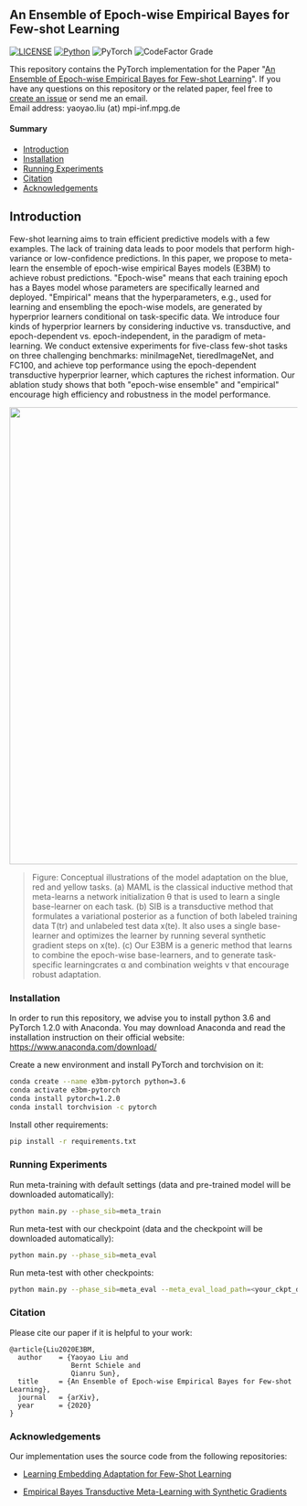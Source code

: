 ## An Ensemble of Epoch-wise Empirical Bayes for Few-shot Learning

[![LICENSE](https://img.shields.io/github/license/yaoyao-liu/E3BM)](https://github.com/yaoyao-liu/E3BM/blob/master/LICENSE)
[![Python](https://img.shields.io/badge/python-3.6-blue.svg)](https://www.python.org/)
![PyTorch](https://img.shields.io/badge/pytorch-1.2.0-%237732a8)
![CodeFactor Grade](https://img.shields.io/codefactor/grade/github/yaoyao-liu/e3bm)

This repository contains the PyTorch implementation for the Paper "[An Ensemble of Epoch-wise Empirical Bayes for Few-shot Learning](https://arxiv.org/pdf/1904.08479)". If you have any questions on this repository or the related paper, feel free to [create an issue](https://github.com/yaoyao-liu/E3BM/issues/new) or send me an email. 
<br>
Email address: yaoyao.liu (at) mpi-inf.mpg.de

#### Summary

* [Introduction](#introduction)
* [Installation](#installation)
* [Running Experiments](#running-experiments)
* [Citation](#citation)
* [Acknowledgements](#acknowledgements)

## Introduction

Few-shot learning aims to train efficient predictive models with a few examples. The lack of training data leads to poor models that perform high-variance or low-confidence predictions. In this paper, we propose to meta-learn the ensemble of epoch-wise empirical Bayes models (E3BM) to achieve robust predictions. "Epoch-wise" means that each training epoch has a Bayes model whose parameters are specifically learned and deployed. "Empirical" means that the hyperparameters, e.g., used for learning and ensembling the epoch-wise models, are generated by hyperprior learners conditional on task-specific data. We introduce four kinds of hyperprior learners by considering inductive vs. transductive, and epoch-dependent vs. epoch-independent, in the paradigm of meta-learning. We conduct extensive experiments for five-class few-shot tasks on three challenging benchmarks: miniImageNet, tieredImageNet, and FC100, and achieve top performance using the epoch-dependent transductive hyperprior learner, which captures the richest information. Our ablation study shows that both "epoch-wise ensemble" and "empirical" encourage high efficiency and robustness in the model performance.


<p align="center">
    <img src="https://yyliu.net/images/misc/e3bm.png" width="800"/>
</p>

> Figure: Conceptual illustrations of the model adaptation on the blue, red and yellow tasks. (a) MAML is the classical inductive method that meta-learns a network initialization θ that is used to learn a single base-learner on each task. (b) SIB is a transductive method that formulates a variational posterior as a function of both labeled training data T(tr) and unlabeled test data x(te). It also uses a single base-learner and optimizes the learner by running several synthetic gradient steps on x(te). (c) Our E3BM is a generic method that learns to combine the epoch-wise base-learners, and to generate task-specific learningcrates α and combination weights v that encourage robust adaptation.

### Installation

In order to run this repository, we advise you to install python 3.6 and PyTorch 1.2.0 with Anaconda.
You may download Anaconda and read the installation instruction on their official website:
<https://www.anaconda.com/download/>

Create a new environment and install PyTorch and torchvision on it:
```bash
conda create --name e3bm-pytorch python=3.6
conda activate e3bm-pytorch
conda install pytorch=1.2.0 
conda install torchvision -c pytorch
```

Install other requirements:
```bash
pip install -r requirements.txt
```

### Running Experiments

Run meta-training with default settings (data and pre-trained model will be downloaded automatically):
```bash
python main.py --phase_sib=meta_train
```

Run meta-test with our checkpoint (data and the checkpoint will be downloaded automatically):
```bash
python main.py --phase_sib=meta_eval
```

Run meta-test with other checkpoints:
```bash
python main.py --phase_sib=meta_eval --meta_eval_load_path=<your_ckpt_dir>
```

### Citation

Please cite our paper if it is helpful to your work:

```
@article{Liu2020E3BM,
  author    = {Yaoyao Liu and
               Bernt Schiele and
               Qianru Sun},
  title     = {An Ensemble of Epoch-wise Empirical Bayes for Few-shot Learning},
  journal   = {arXiv},
  year      = {2020}
}
```

### Acknowledgements

Our implementation uses the source code from the following repositories:

* [Learning Embedding Adaptation for Few-Shot Learning](https://github.com/Sha-Lab/FEAT)

* [Empirical Bayes Transductive Meta-Learning with Synthetic Gradients](https://github.com/hushell/sib_meta_learn)
